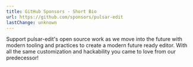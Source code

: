 ```yaml
---
title: GitHub Sponsors - Short Bio
url: https://github.com/sponsors/pulsar-edit
lastChange: unknown
---
```


Support pulsar-edit's open source work as we move into the future with modern tooling and practices to create a modern future ready editor. With all the same customization and hackability you came to love from our predecessor!

